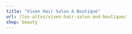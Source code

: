 ```yaml
---
title: "Vixen Hair Salon & Boutique"
url: /los-altos/vixen-hair-salon-and-boutique/
shop: beauty
---
```

